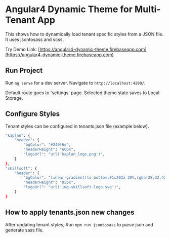 # Angular4 Dynamic Theme for Multi-Tenant App
This shows how to dynamically load tenant specific styles from a JSON file. It uses jsontosass and scss.

Try Demo Link: [https://angular4-dynamic-theme.firebaseapp.com](https://angular4-dynamic-theme.firebaseapp.com)

## Run Project

Run `ng serve` for a dev server. Navigate to `http://localhost:4200/`.

Default route goes to 'settings' page. Selected theme state saves to Local Storage.

## Configure Styles

Tenant styles can be configured in tenants.json file (example below).
```sh
"kaplan": {
    "header": {
        "bgColor": "#240f6e",
        "headerHeight": "60px",
        "logoUrl": "url('kaplan_logo.png')",
    }
},
"skillsoft": {
    "header": {
        "bgColor": "linear-gradient(to bottom,#1c202a 20%,rgba(28,32,42,0) 100%)",
        "headerHeight": "95px",
        "logoUrl": "url('img-skillsoft-logo.svg')",
    }
}
```
## How to apply tenants.json new changes

After updating tenant styles,
Run `npm run jsontosass` to parse json and generate sass file.


